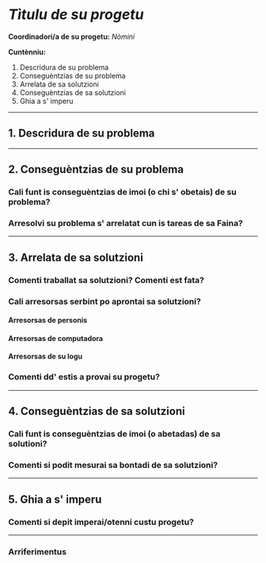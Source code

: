 # _Tìtulu de su progetu_

**Coordinadori/a de su progetu:** _Nòmini_


**Cuntènniu:**

1. Descridura de su problema
2. Conseguèntzias de su problema
3. Arrelata de sa solutzioni
4. Conseguèntzias de sa solutzioni
5. Ghia a s' imperu


-------------------------------------------------------------------------------
## 1. Descridura de su problema
<!--
> “No propongastis solutzionis finsas a candu de su problema no nd' estis
> chistionau de manera sa prus cumpria chi fait chena de inditai nimancu una.”
>
> -- Norman R. F. Maier

Descriei su problema innoi. Podeis imperai gràficus e màginis, ma si depeis
cuncentrai asuba de su problema, no sa solutzioni.
-->


-------------------------------------------------------------------------------
## 2. Conseguèntzias de su problema

### Cali funt is conseguèntzias de imoi (o chi s' obetais) de su problema?

### Arresolvi su problema s' arrelatat cun is tareas de sa Faina?

-------------------------------------------------------------------------------
## 3. Arrelata de sa solutzioni

### Comenti traballat sa solutzioni? Comenti est fata?
<!-- Imperai unu gràficu a brocus, ma fai-ddu simpli e craru. No nc' at abisòngiu de
imperai UML. -->

### Cali arresorsas serbint po aprontai sa solutzioni?

#### Arresorsas de personis
<!-- Òmini annus po su svilupu, prova, mantennimentu... -->

#### Arresorsas de computadora
<!-- Tennologias, imperu de server, ... -->

#### Arresorsas de su logu
<!-- Donai un' apretziadura de s' impestu chi portat sa solutzioni bosta -->

### Comenti dd' estis a provai su progetu?
<!-- Bogai is prus pinnicas piticas chi podeis. -->

-------------------------------------------------------------------------------
## 4. Conseguèntzias de sa solutzioni 

### Cali funt is conseguèntzias de imoi (o abetadas) de sa solutioni?

### Comenti si podit mesurai sa bontadi de sa solutzioni?


-------------------------------------------------------------------------------
## 5. Ghia a s' imperu

### Comenti si depit imperai/otenni custu progetu?
<!-- Chi fait, donai atopus po ghiai unu utenti nou o unu provadori -->

-------------------------------------------------------------------------------
### Arriferimentus
